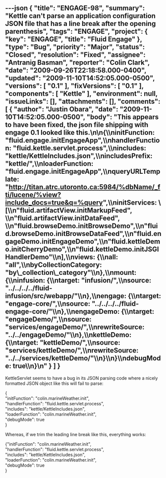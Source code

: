 ---json
{
  "title": "ENGAGE-98",
  "summary": "Kettle can't parse an application configuration JSON file that has a line break after the opening parenthesis",
  "tags": "ENGAGE",
  "project": {
    "key": "ENGAGE",
    "title": "Fluid Engage"
  },
  "type": "Bug",
  "priority": "Major",
  "status": "Closed",
  "resolution": "Fixed",
  "assignee": "Antranig Basman",
  "reporter": "Colin Clark",
  "date": "2009-09-26T22:18:58.000-0400",
  "updated": "2009-11-10T14:52:05.000-0500",
  "versions": [
    "0.1"
  ],
  "fixVersions": [
    "0.1"
  ],
  "components": [
    "Kettle"
  ],
  "environment": null,
  "issueLinks": [],
  "attachments": [],
  "comments": [
    {
      "author": "Justin Obara",
      "date": "2009-11-10T14:52:05.000-0500",
      "body": "This appears to have been fixed, the json file shipping with engage 0.1 looked like this.\n\n{\\\ninitFunction: \"fluid.engage.initEngageApp\",\\\nhandlerFunction: \"fluid.kettle.servlet.process\",\\\nincludes: \"kettle/KettleIncludes.json\",\\\nincludesPrefix: \"kettle/\",\\\nloaderFunction: \"fluid.engage.initEngageApp\",\\\nqueryURLTemplate: \"<http://titan.atrc.utoronto.ca:5984/%dbName/_fti/lucene/%view?include_docs=true&q=%query>\",\\\ninitServices: \\[\\\n\"fluid.artifactView.initMarkupFeed\", \\\n\"fluid.artifactView.initDataFeed\", \\\n\"fluid.browseDemo.initBrowseDemo\",\\\n\"fluid.browseDemo.initBrowseDataFeed\",\\\n\"fluid.engageDemo.initEngageDemo\",\\\n\"fluid.kettleDemo.initCherryDemo\",\\\n\"fluid.kettleDemo.initJSGIHandlerDemo\"\\\n],\\\nviews: {\\\nall: \"all\",\\\nbyCollectionCategory: \"by\\_collection\\_category\"\\\n},\\\nmount: {\\\ninfusion: {\\\ntarget: \"infusion/\",\\\nsource: \"../../../../fluid-infusion/src/webapp/\"\\\n},\\\nengage: {\\\ntarget: \"engage-core/\",\\\nsource: \"../../../../fluid-engage-core/\"\\\n},\\\nengageDemo: {\\\ntarget: \"engageDemo/\",\\\nsource: \"services/engageDemo/\",\\\nrewriteSource: \"../../engageDemo/\"\\\n},\\\nkettleDemo: {\\\ntarget: \"kettleDemo/\",\\\nsource: \"services/kettleDemo/\",\\\nrewriteSource: \"../../services/kettleDemo/\"\\\n}\\\n}\\\ndebugMode: true\\\n}\n"
    }
  ]
}
---
KettleServlet seems to have a bug in its JSON parsing code where a nicely formatted JSON object like this will fail to parse:

{\
"initFunction": "colin.marineWeather.init",\
"handlerFunction": "fluid.kettle.servlet.process",\
"includes": "kettle/KettleIncludes.json",\
"loaderFunction": "colin.marineWeather.init",\
"debugMode": true\
}

Whereas, if we trim the leading line break like this, everything works:

{"initFunction": "colin.marineWeather.init",\
"handlerFunction": "fluid.kettle.servlet.process",\
"includes": "kettle/KettleIncludes.json",\
"loaderFunction": "colin.marineWeather.init",\
"debugMode": true\
}

        